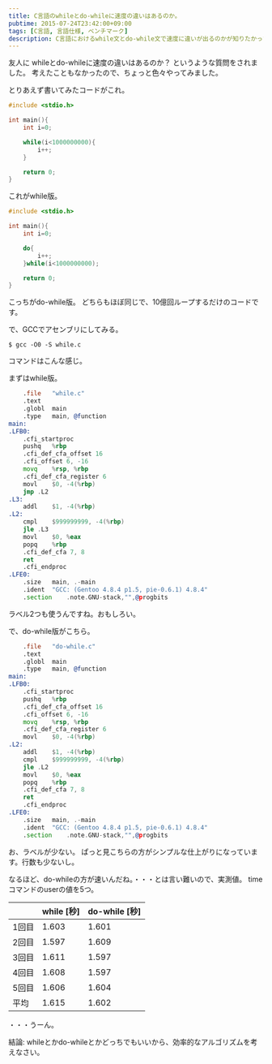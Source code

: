 ```yaml
---
title: C言語のwhileとdo-whileに速度の違いはあるのか。
pubtime: 2015-07-24T23:42:00+09:00
tags: [C言語, 言語仕様, ベンチマーク]
description: C言語におけるwhile文とdo-while文で速度に違いが出るのかが知りたかったので、gccでアセンブリにしてコードを眺めてみました。末尾にベンチマークの結果も載せています。
---
```


友人に whileとdo-whileに速度の違いはあるのか？ というような質問をされました。
考えたこともなかったので、ちょっと色々やってみました。

とりあえず書いてみたコードがこれ。
``` c
#include <stdio.h>

int main(){
    int i=0;

    while(i<1000000000){
        i++;
    }

    return 0;
}
```
これがwhile版。

``` c
#include <stdio.h>

int main(){
    int i=0;

    do{
        i++;
    }while(i<1000000000);

    return 0;
}
```
こっちがdo-while版。
どちらもほぼ同じで、10億回ループするだけのコードです。

で、GCCでアセンブリにしてみる。
``` shell
$ gcc -O0 -S while.c
```
コマンドはこんな感じ。

まずはwhile版。
``` asm
    .file	"while.c"
    .text
    .globl	main
    .type	main, @function
main:
.LFB0:
    .cfi_startproc
    pushq	%rbp
    .cfi_def_cfa_offset 16
    .cfi_offset 6, -16
    movq	%rsp, %rbp
    .cfi_def_cfa_register 6
    movl	$0, -4(%rbp)
    jmp	.L2
.L3:
    addl	$1, -4(%rbp)
.L2:
    cmpl	$999999999, -4(%rbp)
    jle	.L3
    movl	$0, %eax
    popq	%rbp
    .cfi_def_cfa 7, 8
    ret
    .cfi_endproc
.LFE0:
    .size	main, .-main
    .ident	"GCC: (Gentoo 4.8.4 p1.5, pie-0.6.1) 4.8.4"
    .section	.note.GNU-stack,"",@progbits
```
ラベル2つも使うんですね。おもしろい。

で、do-while版がこちら。
``` asm
    .file	"do-while.c"
    .text
    .globl	main
    .type	main, @function
main:
.LFB0:
    .cfi_startproc
    pushq	%rbp
    .cfi_def_cfa_offset 16
    .cfi_offset 6, -16
    movq	%rsp, %rbp
    .cfi_def_cfa_register 6
    movl	$0, -4(%rbp)
.L2:
    addl	$1, -4(%rbp)
    cmpl	$999999999, -4(%rbp)
    jle	.L2
    movl	$0, %eax
    popq	%rbp
    .cfi_def_cfa 7, 8
    ret
    .cfi_endproc
.LFE0:
    .size	main, .-main
    .ident	"GCC: (Gentoo 4.8.4 p1.5, pie-0.6.1) 4.8.4"
    .section	.note.GNU-stack,"",@progbits
```
お、ラベルが少ない。
ぱっと見こちらの方がシンプルな仕上がりになっています。行数も少ないし。

なるほど、do-whileの方が速いんだね。・・・とは言い難いので、実測値。
timeコマンドのuserの値を5つ。

|     |while [秒]|do-while [秒]|
|-----|----------|-------------|
|1回目|1.603     |1.601        |
|2回目|1.597     |1.609        |
|3回目|1.611     |1.597        |
|4回目|1.608     |1.597        |
|5回目|1.606     |1.604        |
|平均 |1.615     |1.602        |

・・・うーん。

結論: whileとかdo-whileとかどっちでもいいから、効率的なアルゴリズムを考えなさい。
